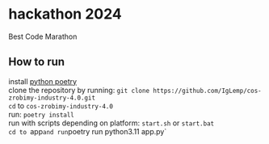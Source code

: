 # hackathon 2024
Best Code Marathon

## How to run

install [python poetry](https://python-poetry.org/docs/)   
clone the repository by running: `git clone https://github.com/IgLemp/cos-zrobimy-industry-4.0.git`   
`cd` to `cos-zrobimy-industry-4.0`   
run: `poetry install`   
run with scripts depending on platform: `start.sh` or `start.bat`   
`cd to `app` and run `poetry run python3.11 app.py`   